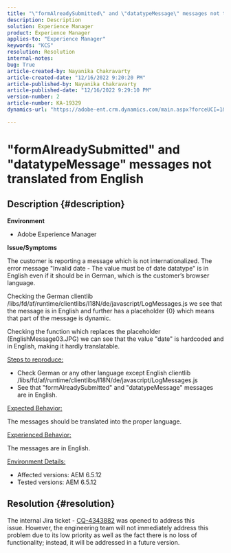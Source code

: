 ```yaml
---
title: "\"formAlreadySubmitted\" and \"datatypeMessage\" messages not translated from English"
description: Description
solution: Experience Manager
product: Experience Manager
applies-to: "Experience Manager"
keywords: "KCS"
resolution: Resolution
internal-notes: 
bug: True
article-created-by: Nayanika Chakravarty
article-created-date: "12/16/2022 9:20:20 PM"
article-published-by: Nayanika Chakravarty
article-published-date: "12/16/2022 9:29:10 PM"
version-number: 2
article-number: KA-19329
dynamics-url: "https://adobe-ent.crm.dynamics.com/main.aspx?forceUCI=1&pagetype=entityrecord&etn=knowledgearticle&id=3ef53070-877d-ed11-81ac-6045bd006079"

---
```

# "formAlreadySubmitted" and "datatypeMessage" messages not translated from English

## Description {#description}


<b>Environment</b>

- Adobe Experience Manager

<b>Issue/Symptoms</b>

The customer is reporting a message which is not internationalized. The error message "Invalid date - The value must be of date datatype" is in English even if it should be in German, which is the customer’s browser language.

Checking the German clientlib /libs/fd/af/runtime/clientlibs/I18N/de/javascript/LogMessages.js we see that the message is in English and further has a placeholder {0} which means that part of the message is dynamic.

Checking the function which replaces the placeholder (EnglishMessage03.JPG) we can see that the value "date" is hardcoded and in English, making it hardly translatable.

<u>Steps to reproduce:</u>

- Check German or any other language except English clientlib /libs/fd/af/runtime/clientlibs/I18N/de/javascript/LogMessages.js
- See that "formAlreadySubmitted" and "datatypeMessage" messages are in English.


<u>Expected Behavior:</u>

The messages should be translated into the proper language.

<u>Experienced Behavior:</u>

The messages are in English.

<u>Environment Details:</u>

- Affected versions: AEM 6.5.12
- Tested versions: AEM 6.5.12



## Resolution {#resolution}


The internal Jira ticket - [CQ-4343882](https://jira.corp.adobe.com/browse/CQ-4343882) was opened to address this issue. However, the engineering team will not immediately address this problem due to its low priority as well as the fact there is no loss of functionality; instead, it will be addressed in a future version.
